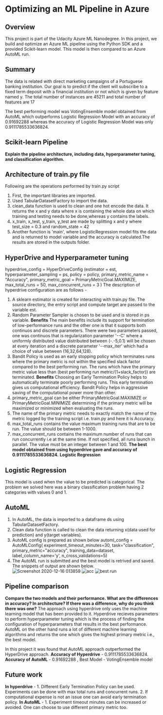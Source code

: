 # Optimizing an ML Pipeline in Azure

## Overview
This project is part of the Udacity Azure ML Nanodegree.
In this project, we build and optimize an Azure ML pipeline using the Python SDK and a provided Scikit-learn model.
This model is then compared to an Azure AutoML run.

## Summary
The data is related with direct marketing campaigns of a Portuguese banking institution. Our goal is to predict if the client will subscribe to a fixed term deposit with a financial institution or not which is given by feature named y.
The total number of instances are 45211 and total number of features are 17

The best performing model was VotingEnsemble model obtained from AutoML which outperforms Logistic Regression Model with an accuracy of 0.91692288 whereas the accuracy of Logistic Regression Model was only 0.9111785533636824.

## Scikit-learn Pipeline
**Explain the pipeline architecture, including data, hyperparameter tuning, and classification algorithm.**
## Architecture of train.py file 
Following are the operations performed by train.py script
1. First, the important libraries are imported.
2. Used TabularDatasetFactory to import the data.
3. clean_data function is used to clean and one hot encode the data. It returns the x and y data where x is containing the whole data on which training and testing needs to be      done,whereas y contains the labels.
4. x_train, x_test, y_train, y_test are made by splitting x and y where test_size = 0.3 and random_state = 42
5. Another function is 'main', where LogisticRegression model fits the data and is returned to model variable and the accuracy is calculated.The results are stored in the          outputs folder.
## HyperDrive and Hyperparameter tuning
hyperdrive_config = HyperDriveConfig (estimator = est,
                             hyperparameter_sampling = ps,
                             policy = policy,
                             primary_metric_name = "Accuracy",
                             primary_metric_goal = PrimaryMetricGoal.MAXIMIZE,
                             max_total_runs = 50,
                             max_concurrent_runs = 3
                             )
The description of hyperdrive configuration are as follows - 
1. A sklearn estimator is created for interacting with train.py file. The source directory, the entry script and compute target are passed to the variable est.
2. Random Parameter Sampler is chosen to be used and is stored in ps variable.
   **Benefits**
   The main benefits include its support for termination of low-performance runs and the other one is that it supports both continuos and discrete parameters.
   There were two parameters passed, one was continuos that is regularization parameter '--C' where a uniformly distributed value distributed between (-.-5,0.1) will be chosen      at every iteration and a discrete parameter '--max_iter' which had a choice of value between (16,32,64,128).
3. Bandit Policy is used as an early stopping policy which terminates runs where the primary metric is not within the specified slack factor compared to the best performing run.
   The runs which have the primary metric value less than (best performing run metric/(1+slack_factor)) are terminated.
   **Benefits**
   Choosing an Early Termination Policy helps to automatically terminate poorly performing runs. This early termination gives us computational efficiency.
   Bandit Policy helps in aggressive saving of the computational power more than other.
4. primary_metric_goal can be either PrimaryMetricGoal.MAXIMIZE or PrimaryMetricGoal.MINIMIZE determining if the primary metric will be maximized or minimized when evaluating      the runs.
5. The name of the primary metric needs to exactly match the name of the metric logged by the training script i.e. train.py and here it is Accuracy.
6. max_total_runs contains the value maximum training runs that are to be run. The value should be between 1-1000.
7. max_concurrent_runs contains the maximum number of runs that can run concurrently i.e at the same time. If not specified, all runs launch in parallel. The value must be an      integer between 1 and 100.
**The best model obtained from using hyperdrive gave and accuracy of 0.9111785533636824.**
**Logistic Regression**
## Logistic Regression 
This model is used when the value to be predicted is categorical. 
The problem we solved here was a binary classification problem having 2 categories with values 0 and 1.

## AutoML
1. In AutoML, the data is imported to a dataframe ds using TabularDatasetFactory.
2. Clean data function is called to clean the data returning x(data used for prediction) and y(target variables).
3. AutoML config is prepared as shown below
   automl_config = AutoMLConfig(
    experiment_timeout_minutes=30,
    task="classification",
    primary_metric="accuracy",
    training_data=dataset,
    label_column_name='y',
    n_cross_validations=5)
4. The AutoML run is submitted and the best model is retrived and saved.
   The snippets of output are shown below.
   ![Screenshot 2020-12-16 013859](https://user-images.githubusercontent.com/46073909/102267243-a2197900-3f3f-11eb-8e64-b174ad4b7c3f.jpg)
   ![acc](https://user-images.githubusercontent.com/46073909/102267367-cb3a0980-3f3f-11eb-8d8b-ec2a5ac04709.jpg)
   ![best run](https://user-images.githubusercontent.com/46073909/102267468-f45a9a00-3f3f-11eb-92a8-85c9f80ae0c6.jpg)

## Pipeline comparison
**Compare the two models and their performance. What are the differences in accuracy? In architecture? If there was a difference, why do you think there was one?**
The approach using hyperdrive only uses the machine learning model that has been provided to it. Hyperdrive recieves parameters to perform hyperparameter tuning which is the process of finding the configuration of hyperparameters that results in the best performance.
AutoML on the other hand runs a lot of different machine learning algorithms and returns the one which gives the highest primary metric i.e., the best model.

In this project it was found that AutoML approach outperformed the HyperDrive approach.
**Accuracy of Hyperdrive** - 0.9111785533636824.
**Accuracy of AutoML** - 0.91692288 , Best Model - VotingEnsemble model

## Future work
**In hyperdrive** - 1. Different Early Termination Policy can be used. Experiments can be done with max total runs and concurrent runs.                                                               2. If computational expense is not an issue one can avoid early termination policy.                                                                           **In AutoML** - 1. Experiment timeout minutes can be increased or avoided. One can choose to use different primary metric too.

